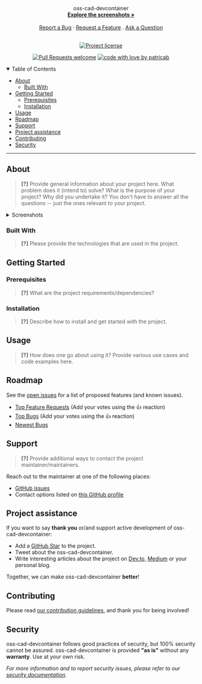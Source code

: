
<div align="center">
  oss-cad-devcontainer
  <br />
  <a href="#about"><strong>Explore the screenshots »</strong></a>
  <br />
  <br />
  <a href="https://github.com/patricab/oss-cad-devcontainer/issues/new?assignees=&labels=bug&template=01_BUG_REPORT.md&title=bug%3A+">Report a Bug</a>
  ·
  <a href="https://github.com/patricab/oss-cad-devcontainer/issues/new?assignees=&labels=enhancement&template=02_FEATURE_REQUEST.md&title=feat%3A+">Request a Feature</a>
  .
  <a href="https://github.com/patricab/oss-cad-devcontainer/issues/new?assignees=&labels=question&template=04_SUPPORT_QUESTION.md&title=support%3A+">Ask a Question</a>
</div>

<div align="center">
<br />

[![Project license](https://img.shields.io/github/license/patricab/oss-cad-devcontainer.svg?style=flat-square)](LICENSE)

[![Pull Requests welcome](https://img.shields.io/badge/PRs-welcome-ff69b4.svg?style=flat-square)](https://github.com/patricab/oss-cad-devcontainer/issues?q=is%3Aissue+is%3Aopen+label%3A%22help+wanted%22)
[![code with love by patricab](https://img.shields.io/badge/%3C%2F%3E%20with%20%E2%99%A5%20by-patricab-ff1414.svg?style=flat-square)](https://github.com/patricab)

</div>

<details open="open">
<summary>Table of Contents</summary>

- [About](#about)
  - [Built With](#built-with)
- [Getting Started](#getting-started)
  - [Prerequisites](#prerequisites)
  - [Installation](#installation)
- [Usage](#usage)
- [Roadmap](#roadmap)
- [Support](#support)
- [Project assistance](#project-assistance)
- [Contributing](#contributing)
- [Security](#security)

</details>

---

## About

> **[?]**
> Provide general information about your project here.
> What problem does it (intend to) solve?
> What is the purpose of your project?
> Why did you undertake it?
> You don't have to answer all the questions -- just the ones relevant to your project.

<details>
<summary>Screenshots</summary>
<br>

> **[?]**
> Please provide your screenshots here.

|                               Home Page                               |                               Login Page                               |
| :-------------------------------------------------------------------: | :--------------------------------------------------------------------: |
| <img src="docs/images/screenshot.png" title="Home Page" width="100%"> | <img src="docs/images/screenshot.png" title="Login Page" width="100%"> |

</details>

### Built With

> **[?]**
> Please provide the technologies that are used in the project.

## Getting Started

### Prerequisites

> **[?]**
> What are the project requirements/dependencies?

### Installation

> **[?]**
> Describe how to install and get started with the project.

## Usage

> **[?]**
> How does one go about using it?
> Provide various use cases and code examples here.

## Roadmap

See the [open issues](https://github.com/patricab/oss-cad-devcontainer/issues) for a list of proposed features (and known issues).

- [Top Feature Requests](https://github.com/patricab/oss-cad-devcontainer/issues?q=label%3Aenhancement+is%3Aopen+sort%3Areactions-%2B1-desc) (Add your votes using the 👍 reaction)
- [Top Bugs](https://github.com/patricab/oss-cad-devcontainer/issues?q=is%3Aissue+is%3Aopen+label%3Abug+sort%3Areactions-%2B1-desc) (Add your votes using the 👍 reaction)
- [Newest Bugs](https://github.com/patricab/oss-cad-devcontainer/issues?q=is%3Aopen+is%3Aissue+label%3Abug)

## Support

> **[?]**
> Provide additional ways to contact the project maintainer/maintainers.

Reach out to the maintainer at one of the following places:

- [GitHub issues](https://github.com/patricab/oss-cad-devcontainer/issues/new?assignees=&labels=question&template=04_SUPPORT_QUESTION.md&title=support%3A+)
- Contact options listed on [this GitHub profile](https://github.com/patricab)

## Project assistance

If you want to say **thank you** or/and support active development of oss-cad-devcontainer:

- Add a [GitHub Star](https://github.com/patricab/oss-cad-devcontainer) to the project.
- Tweet about the oss-cad-devcontainer.
- Write interesting articles about the project on [Dev.to](https://dev.to/), [Medium](https://medium.com/) or your personal blog.

Together, we can make oss-cad-devcontainer **better**!

## Contributing



Please read [our contribution guidelines](docs/CONTRIBUTING.md), and thank you for being involved!


## Security

oss-cad-devcontainer follows good practices of security, but 100% security cannot be assured.
oss-cad-devcontainer is provided **"as is"** without any **warranty**. Use at your own risk.

_For more information and to report security issues, please refer to our [security documentation](docs/SECURITY.md)._


